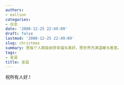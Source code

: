 ```yaml
---
authors:
- eallion
categories:
- 日志
date: '2008-12-25 22:49:09'
draft: false
lastmod: '2008-12-25 22:49:09'
slug: christmas
summary: 愿每个人都能收获幸福与美好，愿世界充满温暖与善意。
tags:
- 圣诞
title: 圣诞
---
```

祝所有人好.!